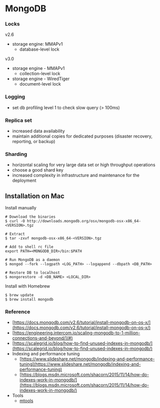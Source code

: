 # MongoDB

### Locks

v2.6

* storage engine: MMAPv1
  * database-level lock

v3.0

* storage engine - MMAPv1
  * collection-level lock
* storage engine - WiredTiger
  * document-level lock

### Logging

* set db profiling level 1 to check slow query \(&gt; 100ms\)

### Replica set

* increased data availability
* maintain additional copies for dedicated purposes \(disaster recovery, reporting, or backup\)

### Sharding

* horizontal scaling for very large data set or high throughput operations
* choose a good shard key
* increased complexity in infrastructure and maintenance for the deployment

## Installation on Mac

Install manually

```
# Download the binaries
$ curl -O http://downloads.mongodb.org/osx/mongodb-osx-x86_64-<VERSION>.tgz

# Extract
$ tar -zxvf mongodb-osx-x86_64-<VERSION>.tgz

# Add to shell rc file
export PATH=<MONGODB_DIR>/bin:$PATH

# Run MongoDB as a daemon
$ mongod --fork --logpath <LOG_PATH> --logappend --dbpath <DB_PATH>

# Restore DB to localhost
$ mongorestore -d <DB_NAME> <LOCAL_DIR>
```

Install with Homebrew

```
$ brew update
$ brew install mongodb
```

### Reference

* [https://docs.mongodb.com/v2.6/tutorial/install-mongodb-on-os-x/](https://docs.mongodb.com/v2.6/tutorial/install-mongodb-on-os-x/)
* [https://engineering.intercom.io/scaling-mongodb-to-1-million-connections-and-beyond/](#)
* [https://scalegrid.io/blog/how-to-find-unused-indexes-in-mongodb/](https://scalegrid.io/blog/how-to-find-unused-indexes-in-mongodb/)
* Indexing and performance tuning
  * [https://www.slideshare.net/mongodb/indexing-and-performance-tuning](https://www.slideshare.net/mongodb/indexing-and-performance-tuning)
  * [https://blogs.msdn.microsoft.com/shacorn/2015/11/14/how-do-indexes-work-in-mongodb/](https://blogs.msdn.microsoft.com/shacorn/2015/11/14/how-do-indexes-work-in-mongodb/)
* Tools
  * [mtools](https://github.com/rueckstiess/mtools)



